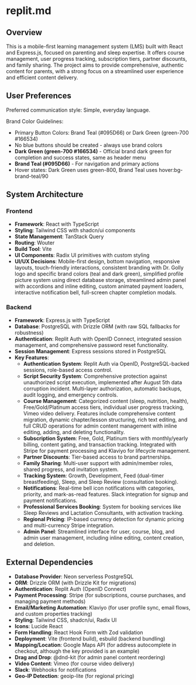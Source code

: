 # replit.md

## Overview

This is a mobile-first learning management system (LMS) built with React and Express.js, focused on parenting and sleep expertise. It offers course management, user progress tracking, subscription tiers, partner discounts, and family sharing. The project aims to provide comprehensive, authentic content for parents, with a strong focus on a streamlined user experience and efficient content delivery.

## User Preferences

Preferred communication style: Simple, everyday language.

Brand Color Guidelines:
- Primary Button Colors: Brand Teal (#095D66) or Dark Green (green-700 #166534)
- No blue buttons should be created - always use brand colors
- **Dark Green (green-700 #166534)** - Official brand dark green for completion and success states, same as header menu
- **Brand Teal (#095D66)** - For navigation and primary actions
- Hover states: Dark Green uses green-800, Brand Teal uses hover:bg-brand-teal/90

## System Architecture

### Frontend
- **Framework**: React with TypeScript
- **Styling**: Tailwind CSS with shadcn/ui components
- **State Management**: TanStack Query
- **Routing**: Wouter
- **Build Tool**: Vite
- **UI Components**: Radix UI primitives with custom styling
- **UI/UX Decisions**: Mobile-first design, bottom navigation, responsive layouts, touch-friendly interactions, consistent branding with Dr. Golly logo and specific brand colors (teal and dark green), simplified profile picture system using direct database storage, streamlined admin panel with accordions and inline editing, custom animated payment loaders, interactive notification bell, full-screen chapter completion modals.

### Backend
- **Framework**: Express.js with TypeScript
- **Database**: PostgreSQL with Drizzle ORM (with raw SQL fallbacks for robustness)
- **Authentication**: Replit Auth with OpenID Connect, integrated session management, and comprehensive password reset functionality.
- **Session Management**: Express sessions stored in PostgreSQL
- **Key Features**:
    - **Authentication System**: Replit Auth via OpenID, PostgreSQL-backed sessions, role-based access control.
    - **Script Security System**: Comprehensive protection against unauthorized script execution, implemented after August 5th data corruption incident. Multi-layer authorization, automatic backups, audit logging, and emergency controls.
    - **Course Management**: Categorized content (sleep, nutrition, health), Free/Gold/Platinum access tiers, individual user progress tracking, Vimeo video delivery. Features include comprehensive content migration, dynamic chapter/lesson structuring, rich text editing, and full CRUD operations for admin content management with inline editing, adding, and deleting functionality.
    - **Subscription System**: Free, Gold, Platinum tiers with monthly/yearly billing, content gating, and transaction tracking. Integrated with Stripe for payment processing and Klaviyo for lifecycle management.
    - **Partner Discounts**: Tier-based access to brand partnerships.
    - **Family Sharing**: Multi-user support with admin/member roles, shared progress, and invitation system.
    - **Tracking System**: Growth, Development, Feed (dual-timer breastfeeding), Sleep, and Sleep Review (consultation booking).
    - **Notifications**: Real-time bell icon notifications with categories, priority, and mark-as-read features. Slack integration for signup and payment notifications.
    - **Professional Services Booking**: System for booking services like Sleep Reviews and Lactation Consultants, with activation tracking.
    - **Regional Pricing**: IP-based currency detection for dynamic pricing and multi-currency Stripe integration.
    - **Admin Panel**: Streamlined interface for user, course, blog, and admin user management, including inline editing, content creation, and deletion.

## External Dependencies

- **Database Provider**: Neon serverless PostgreSQL
- **ORM**: Drizzle ORM (with Drizzle Kit for migrations)
- **Authentication**: Replit Auth (OpenID Connect)
- **Payment Processing**: Stripe (for subscriptions, course purchases, and managing payment methods)
- **Email/Marketing Automation**: Klaviyo (for user profile sync, email flows, and custom properties tracking)
- **Styling**: Tailwind CSS, shadcn/ui, Radix UI
- **Icons**: Lucide React
- **Form Handling**: React Hook Form with Zod validation
- **Deployment**: Vite (frontend build), esbuild (backend bundling)
- **Mapping/Location**: Google Maps API (for address autocomplete in checkout, although the key provided is an example)
- **Drag and Drop**: @dnd-kit (for admin panel content reordering)
- **Video Content**: Vimeo (for course video delivery)
- **Slack**: Webhooks for notifications
- **Geo-IP Detection**: geoip-lite (for regional pricing)